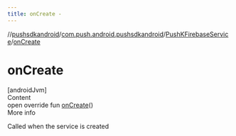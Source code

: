 ```yaml
---
title: onCreate -
---
```

//[pushsdkandroid](../../index.md)/[com.push.android.pushsdkandroid](../index.md)/[PushKFirebaseService](index.md)/[onCreate](on-create.md)



# onCreate  
[androidJvm]  
Content  
open override fun [onCreate](on-create.md)()  
More info  


Called when the service is created

  



